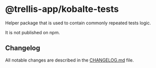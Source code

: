 # @trellis-app/kobalte-tests

Helper package that is used to contain commonly repeated tests logic.

It is not published on npm.

## Changelog

All notable changes are described in the [CHANGELOG.md](./CHANGELOG.md) file.

